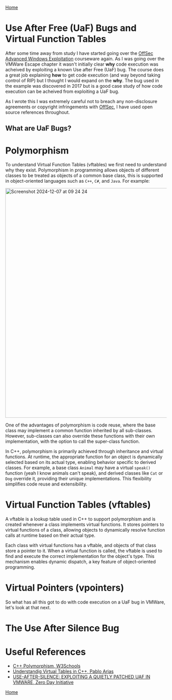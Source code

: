 [Home](https://plackyhacker.github.io)

# Use After Free (UaF) Bugs and Virtual Function Tables

After some time away from study I have started going over the [OffSec Advanced Windows Exploitation](https://www.offsec.com/courses/exp-401/) courseware again. As I was going over the VMWare Escape chapter it wasn't initially clear **why** code execution was acheived by exploiting a known Use after Free (UaF) bug. The course does a great job explaining **how** to get code execution (and way beyond taking control of RIP) but I thought I would expand on the **why**. The bug used in the example was discovered in 2017 but is a good case study of how code execution can be acheived from exploiting a UaF bug.

As I wrote this I was extremely careful not to breach any non-disclosure agreements or copyright infringements with [OffSec](https://www.offsec.com), I have used open source references throughout.

## What are UaF Bugs?

# Polymorphism

To understand Virtual Function Tables (vftables) we first need to understand why they exist. Polymorphism in programming allows objects of different classes to be treated as objects of a common base class, this is supported in object-oriented languages such as `C++`, `C#`, and `Java`. For example:

<img width="716" alt="Screenshot 2024-12-07 at 09 24 24" src="https://github.com/user-attachments/assets/0ebdb844-40da-4074-ad0d-c0640b81be4a">

One of the advantages of polymorphism is code reuse, where the base class may implement a common function inherited by all sub-classes. However, sub-classes can also override these functions with their own implementation, with the option to call the super-class function.

In C++, polymorphism is primarily achieved through inheritance and virtual functions. At runtime, the appropriate function for an object is dynamically selected based on its actual type, enabling behavior specific to derived classes. For example, a base class `Animal` may have a virtual `speak()` function (yeah I know animals can't speak), and derived classes like `Cat` or `Dog` override it, providing their unique implementations. This flexibility simplifies code reuse and extensibility.

# Virtual Function Tables (vftables)

A vftable is a lookup table used in C++ to support polymorphism and is created whenever a class implements virtual functions. It stores pointers to virtual functions of a class, allowing objects to dynamically resolve function calls at runtime based on their actual type.

Each class with virtual functions has a vftable, and objects of that class store a pointer to it. When a virtual function is called, the vftable is used to find and execute the correct implementation for the object's type. This mechanism enables dynamic dispatch, a key feature of object-oriented programming.

# Virtual Pointers (vpointers)

So what has all this got to do with code execution on a UaF bug in VMWare, let's look at that next.

# The Use After Silence Bug


# Useful References

- [C++ Polymorphism, W3Schools](https://www.w3schools.com/cpp/cpp_polymorphism.asp)
- [Understandig Virtual Tables in C++, Pablo Arias](https://pabloariasal.github.io/2017/06/10/understanding-virtual-tables/)
- [USE-AFTER-SILENCE: EXPLOITING A QUIETLY PATCHED UAF IN VMWARE, Zero Day Initiative]([https://www.zerodayinitiative.com/blog/2017/6/26/use-after-silence-exploiting-a-quietly-patched-uaf-in-vmware](https://www.zerodayinitiative.com/blog/2017/6/26/use-after-silence-exploiting-a-quietly-patched-uaf-in-vmware))

[Home](https://plackyhacker.github.io)
